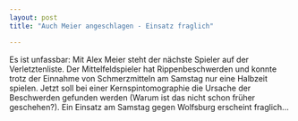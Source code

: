 ```yaml
---
layout: post
title: "Auch Meier angeschlagen - Einsatz fraglich"

---
```


Es ist unfassbar: Mit Alex Meier steht der nächste Spieler auf der Verletztenliste. Der Mittelfeldspieler hat Rippenbeschwerden und konnte trotz der Einnahme von Schmerzmitteln am Samstag nur eine Halbzeit spielen. Jetzt soll bei einer Kernspintomographie die Ursache der Beschwerden gefunden werden (Warum ist das nicht schon früher geschehen?). Ein Einsatz am Samstag gegen Wolfsburg erscheint fraglich...


